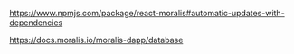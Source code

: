 https://www.npmjs.com/package/react-moralis#automatic-updates-with-dependencies

https://docs.moralis.io/moralis-dapp/database

